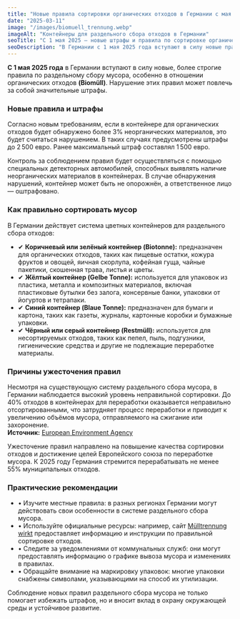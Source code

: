 ```yaml
---
title: "Новые правила сортировки органических отходов в Германии с мая 2025 года"
date: "2025-03-11"
image: "/images/biomuell_trennung.webp"
imageAlt: "Контейнеры для раздельного сбора отходов в Германии"
seoTitle: "С 1 мая 2025 — новые штрафы и правила по сортировке органических отходов в Германии"
seoDescription: "В Германии с 1 мая 2025 года вступают в силу новые правила сортировки органических отходов. За нарушение могут взиматься штрафы до 2 500 евро."
---
```


**С 1 мая 2025 года** в Германии вступают в силу новые, более строгие правила по раздельному сбору мусора, особенно в отношении органических отходов **(Biomüll)**. Нарушение этих правил может повлечь за собой значительные штрафы.  

### Новые правила и штрафы
Согласно новым требованиям, если в контейнере для органических отходов будет обнаружено более 3% неорганических материалов, это будет считаться нарушением. В таких случаях предусмотрены штрафы до 2 500 евро. Ранее максимальный штраф составлял 1 500 евро.  


Контроль за соблюдением правил будет осуществляться с помощью специальных детекторных автомобилей, способных выявлять наличие неорганических материалов в контейнерах. В случае обнаружения нарушений, контейнер может быть не опорожнён, а ответственное лицо — оштрафовано.  


###  Как правильно сортировать мусор
В Германии действует система цветных контейнеров для раздельного сбора отходов:
- ✔ **Коричневый или зелёный контейнер (Biotonne):** предназначен для органических отходов, таких как пищевые остатки, кожура фруктов и овощей, яичная скорлупа, кофейная гуща, чайные пакетики, скошенная трава, листья и цветы.
- ✔ **Жёлтый контейнер (Gelbe Tonne):** используется для упаковок из пластика, металла и композитных материалов, включая пластиковые бутылки без залога, консервные банки, упаковки от йогуртов и тетрапаки.
- ✔ **Синий контейнер (Blaue Tonne):** предназначен для бумаги и картона, таких как газеты, журналы, картонные коробки и бумажные упаковки.
- ✔ **Чёрный или серый контейнер (Restmüll):** используется для несортируемых отходов, таких как пепел, пыль, подгузники, гигиенические средства и другие не подлежащие переработке материалы.  

### Причины ужесточения правил
Несмотря на существующую систему раздельного сбора мусора, в Германии наблюдается высокий уровень неправильной сортировки. До 40% отходов в контейнерах для переработки оказывается неправильно отсортированными, что затрудняет процесс переработки и приводит к увеличению объёмов мусора, отправляемого на сжигание или захоронение.  
**Источник:** [European Environment Agency](https://www.eea.europa.eu)

Ужесточение правил направлено на повышение качества сортировки отходов и достижение целей Европейского союза по переработке мусора. К 2025 году Германия стремится перерабатывать не менее 55% муниципальных отходов.  


###  Практические рекомендации
- • Изучите местные правила: в разных регионах Германии могут действовать свои особенности в системе раздельного сбора мусора.
- • Используйте официальные ресурсы: например, сайт [Mülltrennung wirkt](https://www.muelltrennung-wirkt.de) предоставляет информацию и инструкции по правильной сортировке отходов.
- • Следите за уведомлениями от коммунальных служб: они могут предоставлять информацию о графике вывоза мусора и изменениях в правилах.
- • Обращайте внимание на маркировку упаковок: многие упаковки снабжены символами, указывающими на способ их утилизации.

Соблюдение новых правил раздельного сбора мусора не только помогает избежать штрафов, но и вносит вклад в охрану окружающей среды и устойчивое развитие.
